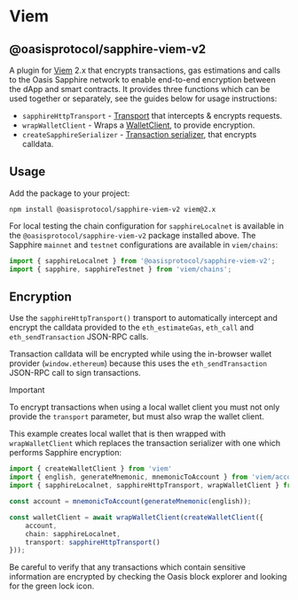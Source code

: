 # Viem

## @oasisprotocol/sapphire-viem-v2

A plugin for [Viem] 2.x that encrypts transactions, gas estimations and calls to
the Oasis Sapphire network to enable end-to-end encryption between the dApp and
smart contracts. It provides three functions which can be used together or
separately, see the guides below for usage instructions:

 * `sapphireHttpTransport` - [Transport] that intercepts & encrypts requests.
 * `wrapWalletClient` - Wraps a [WalletClient], to provide encryption.
 * `createSapphireSerializer` - [Transaction serializer], that encrypts calldata.

[Viem]: https://viem.sh/
[WalletClient]: https://viem.sh/docs/clients/wallet.html
[Transaction serializer]: https://viem.sh/docs/chains/serializers#api
[Transport]: https://viem.sh/docs/clients/transports/http

## Usage

Add the package to your project:

```
npm install @oasisprotocol/sapphire-viem-v2 viem@2.x
```

For local testing the chain configuration for `sapphireLocalnet` is available
in the `@oasisprotocol/sapphire-viem-v2` package installed above. The Sapphire
`mainnet` and `testnet` configurations are available in `viem/chains`:

```ts
import { sapphireLocalnet } from '@oasisprotocol/sapphire-viem-v2';
import { sapphire, sapphireTestnet } from 'viem/chains';
```

## Encryption

Use the `sapphireHttpTransport()` transport to automatically intercept and
encrypt the calldata provided to the `eth_estimateGas`, `eth_call` and
`eth_sendTransaction` JSON-RPC calls.

Transaction calldata will be encrypted while using the in-browser wallet
provider (`window.ethereum`) because this uses the `eth_sendTransaction`
JSON-RPC call to sign transactions.

> [!IMPORTANT]
> To encrypt transactions when using a local wallet client you must not only
> provide the `transport` parameter, but must also wrap the wallet client.

This example creates local wallet that is then wrapped with `wrapWalletClient`
which replaces the transaction serializer with one which performs Sapphire
encryption:

```typescript
import { createWalletClient } from 'viem'
import { english, generateMnemonic, mnemonicToAccount } from 'viem/accounts';
import { sapphireLocalnet, sapphireHttpTransport, wrapWalletClient } from '@oasisprotocol/sapphire-viem-v2';

const account = mnemonicToAccount(generateMnemonic(english));

const walletClient = await wrapWalletClient(createWalletClient({
	account,
	chain: sapphireLocalnet,
	transport: sapphireHttpTransport()
}));
```

Be careful to verify that any transactions which contain sensitive information
are encrypted by checking the Oasis block explorer and looking for the green
lock icon.
